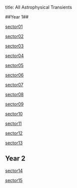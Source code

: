 title: All Astrophysical Transients

##Year 1##

[sector01]({filename}../sector01/sector01.md)

[sector02]({filename}../sector02/sector02.md)

[sector03]({filename}../sector03/sector03.md)

[sector04]({filename}../sector04/sector04.md)

[sector05]({filename}../sector05/sector05.md)

[sector06]({filename}../sector06/sector06.md)

[sector07]({filename}../sector07/sector07.md)

[sector08]({filename}../sector08/sector08.md)

[sector09]({filename}../sector09/sector09.md)

[sector10]({filename}../sector10/sector10.md)

[sector11]({filename}../sector11/sector11.md)

[sector12]({filename}../sector12/sector12.md)

[sector13]({filename}../sector13/sector13.md)

## Year 2 ##

[sector14]({filename}../sector14/sector14.md)

[sector15]({filename}../sector15/sector15.md)


